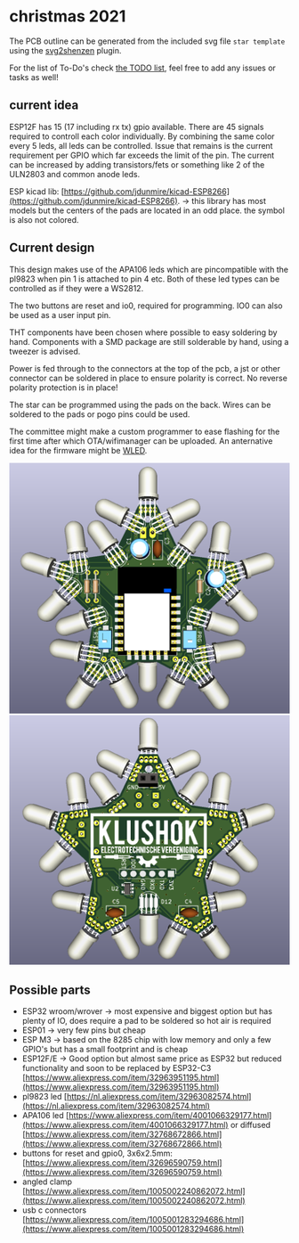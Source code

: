 # christmas 2021
The PCB outline can be generated from the included svg file `star template` using the [svg2shenzen](https://github.com/badgeek/svg2shenzhen) plugin.

For the list of To-Do's check [the TODO list](https://github.com/klushok-etv/christmas2021/projects/1), feel free to add any issues or tasks as well!


## current idea
ESP12F has 15 (17 including rx tx) gpio available. There are 45 signals required to controll each color individually. By combining the same color every 5 leds, all leds can be controlled. Issue that remains is the current requirement per GPIO which far exceeds the limit of the pin.
The current can be increased by adding transistors/fets or something like 2 of the ULN2803 and common anode leds.


ESP kicad lib: [https://github.com/jdunmire/kicad-ESP8266](https://github.com/jdunmire/kicad-ESP8266). -> this library has most models but the centers of the pads are located in an odd place. the symbol is also not colored.

## Current design
This design makes use of the APA106 leds which are pincompatible with the pl9823 when pin 1 is attached to pin 4 etc. Both of these led types can be controlled as if they were a WS2812.

The two buttons are reset and io0, required for programming. 
IO0 can also be used as a user input pin.

THT components have been chosen where possible to easy soldering by hand. 
Components with a SMD package are still solderable by hand, using a tweezer is advised.

Power is fed through to the connectors at the top of the pcb, a jst or other connector can be soldered in place to ensure polarity is correct. No reverse polarity protection is in place!

The star can be programmed using the pads on the back. Wires can be soldered to the pads or pogo pins could be used.

The committee might make a custom programmer to ease flashing for the first time after which OTA/wifimanager can be uploaded. An anternative idea for the firmware might be [WLED](https://github.com/Aircoookie/WLED).

![](images/front.png)
![](images/back.png)


## Possible parts
- ESP32 wroom/wrover -> most expensive and biggest option but has plenty of IO, does require a pad to be soldered so hot air is required
- ESP01 -> very few pins but cheap
- ESP M3 -> based on the 8285 chip with low memory and only a few GPIO's but has a small footprint and is cheap
- ESP12F/E -> Good option but almost same price as ESP32 but reduced functionality and soon to be replaced by ESP32-C3 [https://www.aliexpress.com/item/32963951195.html](https://www.aliexpress.com/item/32963951195.html)
- pl9823 led [https://nl.aliexpress.com/item/32963082574.html](https://nl.aliexpress.com/item/32963082574.html)
- APA106 led [https://www.aliexpress.com/item/4001066329177.html](https://www.aliexpress.com/item/4001066329177.html) or diffused [https://www.aliexpress.com/item/32768672866.html](https://www.aliexpress.com/item/32768672866.html)
- buttons for reset and gpio0, 3x6x2.5mm: [https://www.aliexpress.com/item/32696590759.html](https://www.aliexpress.com/item/32696590759.html)
- angled clamp [https://www.aliexpress.com/item/1005002240862072.html](https://www.aliexpress.com/item/1005002240862072.html)
- usb c connectors [https://www.aliexpress.com/item/1005001283294686.html](https://www.aliexpress.com/item/1005001283294686.html)
